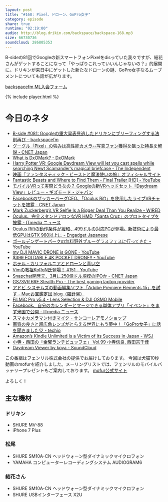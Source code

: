 ```yaml
---
layout: post
title: "#168: Pixel、ドローン、GoPro女子"
category: episode
share: true
runtime: "02:19:00"
audio: http://blog.drikin.com/backspace/backspace-168.mp3
size: 66730736
soundcloud: 286805353
---
```


B-sideの81回でGoogleの新スマートフォンPixelをdisっていた我々ですが、結花さんがゲットすることになって「やっぱりこれっていいんじゃないの？」的展開に。ドリキンが来日中にゲットした新たなドローンの謎、GoPro女子なるムーブメントについても話が広がります。

[backspacefm ML入会フォーム](http://backspace.us11.list-manage.com/subscribe?u=09c933bd3997c1d16dbed156a&id=84b6529b91)

{% include player.html %}

# 今日のネタ

* [B-side #081: Googleの重大発表見逃したドリキンにブリーフィングする法則再び – backspacefm](http://backspace.fm/episode/b081/)
* [グーグル「Pixel」の強みは高性能カメラ--写真ファン獲得を狙った特長を解説 - CNET Japan](http://japan.cnet.com/news/commentary/35090069/)
* [What is DxOMark? - DxOMark](https://www.dxomark.com/About/What-is-DxOMark)
* [Harry Potter VR: Google Daydream View will let you cast spells while searching Newt Scamander’s magical briefcase - The Independent](http://www.independent.co.uk/arts-entertainment/films/news/harry-potter-vr-google-daydream-view-will-let-you-cast-spells-while-searching-newt-scamander-s-a7345786.html)
* [映画『ファンタスティック・ビーストと魔法使いの旅』オフィシャルサイト](http://wwws.warnerbros.co.jp/fantasticbeasts/)
* [Fantastic Beasts and Where to Find Them - Final Trailer [HD] - YouTube](https://www.youtube.com/watch?v=Vso5o11LuGU)
* [モバイルVRって実際どうなの？ Googleの新VRヘッドセット「Daydream View」レビュー - ギズモード・ジャパン](http://www.gizmodo.jp/2016/10/vr-daydream-view.html)
* [FacebookのザッカーバーグCEO、「Oculus Rift」を使用したライブVRチャットを披露 - CNET Japan](http://japan.cnet.com/news/service/35090173/)
* [Mark Zuckerberg’s VR Selfie Is a Bigger Deal Than You Realize - WIRED](https://www.wired.com/2016/10/oculus-facebook-social-vr/)
* [Oculus、完全スタンドアロンなVR HMD「Santa Cruz」のプロトタイプを披露 - ITmedia ニュース](http://www.itmedia.co.jp/news/articles/1610/07/news054.html)
* [Oculus Riftの動作条件が緩和、499ドルの対応PCが登場。新技術により最低GPUはGTX 960以上に - Engadget Japanese](http://japanese.engadget.com/2016/10/07/oculus-rift-499-pc-gpu-gtx-960/)
* [ゴールデンゲートパークの無料野外ブルーグラスフェスに行ってきた - YouTube](https://www.youtube.com/watch?v=mRd20I4BbG8)
* [my DJI MAVIC DRONE is GONE - YouTube](https://www.youtube.com/watch?v=MMInxg1Omv4)
* [$399 FOLDABLE 4K POCKET DRONE!! - YouTube](https://www.youtube.com/watch?v=ae0DpMRmuhI)
* [ホテル・カリフォルニアとドローンと青い空](https://blog.backspace.fm/%E3%83%9B%E3%83%86%E3%83%AB-%E3%82%AB%E3%83%AA%E3%83%95%E3%82%A9%E3%83%AB%E3%83%8B%E3%82%A2%E3%81%A8%E3%83%89%E3%83%AD%E3%83%BC%E3%83%B3%E3%81%A8%E9%9D%92%E3%81%84%E7%A9%BA-2d23248e8dcb#.n4v1gtumr)
* [Vimの教祖KoRoN氏登場！ #151 - YouTube](https://www.youtube.com/watch?v=zPvnd1_Eii4&feature=youtu.be)
* [Snapchat開発元、3月に250億ドル規模のIPOか - CNET Japan](http://japan.cnet.com/news/business/35090177/)
* [GS73VR 6RF Stealth Pro - The best gaming laptop provider](https://www.msi.com/Laptop/GS73VR-6RF-Stealth-Pro.html#hero-overview)
* [アドビ システムズの動画編集ソフト「Adobe Premiere Elements 15」を試す - Macお宝鑑定団 blog（羅針盤）](http://www.macotakara.jp/blog/software/entry-30915.html)
* [FiLMiC Pro v5.4 - Lens Selection & DJI OSMO Mobile](http://www.filmicpro.com/filmic-pro/filmic-pro-v5-4-lens-selection-dji-osmo-mobile/)
* [Facebook、自分のカレンダーとマージできる単体アプリ「イベント」をまず米国で公開 - ITmedia ニュース](http://www.itmedia.co.jp/news/articles/1610/08/news031.html)
* [スマホカメラマン付きマイク - サンコーレアモノショップ](http://www.thanko.jp/shopdetail/000000002685/)
* [画質の良さと超広角レンズがとらえる世界にもう夢中！「GoPro女子」に話を聞きました♡ - techjo](http://www.techjo.jp/2016/07/496884/)
* [Amazon’s Kindle Unlimited Is a Victim of Its Success in Japan - WSJ](http://www.wsj.com/articles/amazons-kindle-unlimited-is-a-victim-of-its-success-in-japan-1475572438)
* [小寺・西田の「金曜ランチビュッフェ」 Vol.99 小寺信良, 西田宗千佳](https://www.amazon.co.jp/%E5%B0%8F%E5%AF%BA%E3%83%BB%E8%A5%BF%E7%94%B0%E3%81%AE%E3%80%8C%E9%87%91%E6%9B%9C%E3%83%A9%E3%83%B3%E3%83%81%E3%83%93%E3%83%A5%E3%83%83%E3%83%95%E3%82%A7%E3%80%8D-Vol-99-%E5%B0%8F%E5%AF%BA%E4%BF%A1%E8%89%AF-ebook/dp/B01M6TSI7K/ref=sr_1_2?s=books&amp;ie=UTF8&amp;qid=1475974002&amp;sr=1-2)
* [Daydream Viewer by koya - SoundCloud](https://soundcloud.com/koya/daydream-viewer)


この番組はフェンリル株式会社の提供でお届けしております。
今回は犬猫10秒動画のmofurを紹介しました。メーリングリストでは、フェンリルのモバイルバッテリープレゼントもご案内しております。
[mofur公式サイト](https://mofur.tv/)

よろしく！


## 主な機材

### ドリキン

* SHURE MV-88
* iPhone 7 Plus

### 松尾

* SHURE  SM10A-CN ヘッドウォーン型ダイナミックマイクロフォン
* YAMAHA コンピューターレコーディングシステム AUDIOGRAM6

### 結花さん

* SHURE SM10A-CN ヘッドウォーン型ダイナミックマイクロフォン
* SHURE USBインターフェース X2U
